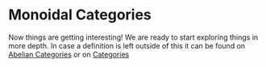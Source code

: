 # Monoidal Categories

Now things are getting interesting! We are ready to start exploring things in more depth. In case a definition is left outside of this it can be found on [Abelian Categories](../Categories/Abelian_Categories.md) or on [Categories](../Categories/Categories.md)